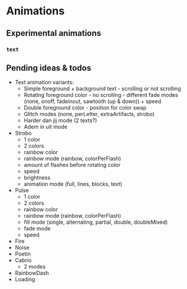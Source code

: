 # Animations

## Experimental animations

### `text`



## Pending ideas & todos

- Text animation variants:
    - Simple foreground + background text - scrolling or not scrolling
    - Rotating foreground color - no scrolling - different fade modes (none, onoff, fadeinout, sawtooth (up & down)) + speed
    - Double foreground color - position for color swap
    - Glitch modes (none, perLetter, extraArtifacts, strobo)
    - Harder dan jij mode (2 texts?)
    - Adem in uit mode
- Strobo
    - 1 color
    - 2 colors
    - rainbow color
    - rainbow mode (rainbow, colorPerFlash)
    - amount of flashes before rotating color
    - speed
    - brightness
    - animation mode (full, lines, blocks, text)
- Pulse
    - 1 color
    - 2 colors
    - rainbow color
    - rainbow mode (rainbow, colorPerFlash)
    - fill mode (single, alternating, partial, double, doubleMixed)
    - fade mode
    - speed
- Fire
- Noise
- Poetin
- Cabrio
    - 2 modes
- RainbowDash
- Loading